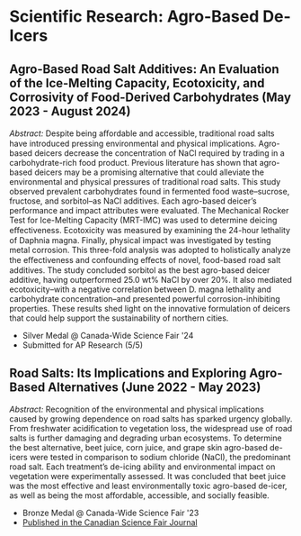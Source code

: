 # Scientific Research: Agro-Based De-Icers

## Agro-Based Road Salt Additives: An Evaluation of the Ice-Melting Capacity, Ecotoxicity, and Corrosivity of Food-Derived Carbohydrates (May 2023 - August 2024)
*Abstract:* Despite being aﬀordable and accessible, traditional road salts have introduced pressing environmental and physical implications. Agro-based deicers decrease the concentration of NaCl required by trading in a carbohydrate-rich food product. Previous literature has shown that agro-based deicers may be a promising alternative that could alleviate the environmental and physical pressures of traditional road salts. This study observed prevalent carbohydrates found in fermented food waste–sucrose, fructose, and sorbitol–as NaCl additives. Each agro-based deicer’s performance and impact attributes were evaluated. The Mechanical Rocker Test for Ice-Melting Capacity (MRT-IMC) was used to determine deicing eﬀectiveness. Ecotoxicity was measured by examining the 24-hour lethality of Daphnia magna. Finally, physical impact was investigated by testing metal corrosion. This three-fold analysis was adopted to holistically analyze the eﬀectiveness and confounding eﬀects of novel, food-based road salt additives. The study concluded sorbitol as the best agro-based deicer additive, having outperformed 25.0 wt% NaCl by over 20%. It also mediated ecotoxicity–with a negative correlation between D. magna lethality and carbohydrate concentration–and presented powerful corrosion-inhibiting properties. These results shed light on the innovative formulation of deicers that could help support the sustainability of northern cities.
- Silver Medal @ Canada-Wide Science Fair '24
- Submitted for AP Research (5/5)

## Road Salts: Its Implications and Exploring Agro-Based Alternatives (June 2022 - May 2023)
*Abstract:* Recognition of the environmental and physical implications caused by growing dependence on road salts has sparked urgency globally. From freshwater acidification to vegetation loss, the widespread use of road salts is further damaging and degrading urban ecosystems. To determine the best alternative, beet juice, corn juice, and grape skin agro-based de-icers were tested in comparison to sodium chloride (NaCl), the predominant road salt. Each treatment’s de-icing ability and environmental impact on vegetation were experimentally assessed. It was concluded that beet juice was the most effective and least environmentally toxic agro-based de-icer, as well as being the most affordable, accessible, and socially feasible.
- Bronze Medal @ Canada-Wide Science Fair '23
- [Published in the Canadian Science Fair Journal](https://csfjournal.com/volume-6-issue-3-1/2023/11/20/road-salts-its-implications-and-exploring-agro-based-alternatives)
